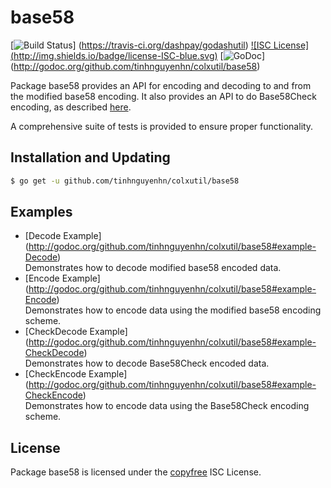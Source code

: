 base58
==========

[![Build Status](http://img.shields.io/travis/dashpay/godashutil.svg)]
(https://travis-ci.org/dashpay/godashutil) [![ISC License]
(http://img.shields.io/badge/license-ISC-blue.svg)](http://copyfree.org)
[![GoDoc](https://godoc.org/github.com/tinhnguyenhn/colxutil/base58?status.png)]
(http://godoc.org/github.com/tinhnguyenhn/colxutil/base58)

Package base58 provides an API for encoding and decoding to and from the
modified base58 encoding.  It also provides an API to do Base58Check encoding,
as described [here](https://en.bitcoin.it/wiki/Base58Check_encoding).

A comprehensive suite of tests is provided to ensure proper functionality.

## Installation and Updating

```bash
$ go get -u github.com/tinhnguyenhn/colxutil/base58
```

## Examples

* [Decode Example]
  (http://godoc.org/github.com/tinhnguyenhn/colxutil/base58#example-Decode)  
  Demonstrates how to decode modified base58 encoded data.
* [Encode Example]
  (http://godoc.org/github.com/tinhnguyenhn/colxutil/base58#example-Encode)  
  Demonstrates how to encode data using the modified base58 encoding scheme.
* [CheckDecode Example]
  (http://godoc.org/github.com/tinhnguyenhn/colxutil/base58#example-CheckDecode)  
  Demonstrates how to decode Base58Check encoded data.
* [CheckEncode Example]
  (http://godoc.org/github.com/tinhnguyenhn/colxutil/base58#example-CheckEncode)  
  Demonstrates how to encode data using the Base58Check encoding scheme.

## License

Package base58 is licensed under the [copyfree](http://copyfree.org) ISC
License.
